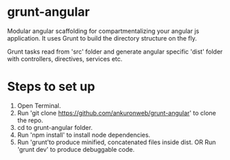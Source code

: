 grunt-angular
=============

Modular angular scaffolding for compartmentalizing your angular js application. It uses Grunt to build the directory structure on the fly.

Grunt tasks read from 'src' folder and generate angular specific 'dist' folder with controllers, directives, services etc.

Steps to set up
===============

1. Open Terminal.
2. Run 'git clone https://github.com/ankuronweb/grunt-angular' to clone the repo.
3. cd to grunt-angular folder.
4. Run 'npm install' to install node dependencies.
5. Run 'grunt'to produce minified, concatenated files inside dist.
OR
Run 'grunt dev' to produce debuggable code.

